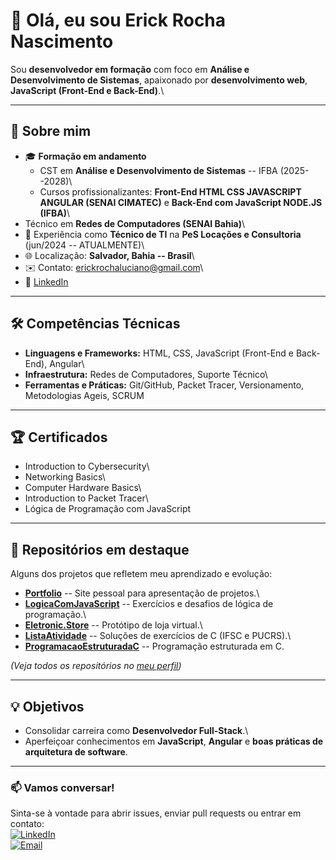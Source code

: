 # 👋 Olá, eu sou Erick Rocha Nascimento

Sou **desenvolvedor em formação** com foco em **Análise e
Desenvolvimento de Sistemas**, apaixonado por **desenvolvimento web**,
**JavaScript (Front-End e Back-End)**.\

------------------------------------------------------------------------

## 🚀 Sobre mim

-   🎓 **Formação em andamento**
    -   CST em **Análise e Desenvolvimento de Sistemas** -- IFBA
        (2025--2028)\
    -   Cursos profissionalizantes: **Front-End HTML CSS JAVASCRIPT ANGULAR (SENAI CIMATEC)** e
        **Back-End com JavaScript NODE.JS (IFBA)**\
-   Técnico em **Redes de Computadores (SENAI Bahia)**\
-   💼 Experiência como **Técnico de TI** na **PeS Locações e
    Consultoria** (jun/2024 -- ATUALMENTE)\
-   🌐 Localização: **Salvador, Bahia -- Brasil**\
-   ✉️ Contato: <erickrochaluciano@gmail.com>\
-   🔗 [LinkedIn](https://www.linkedin.com/in/erickrochanascimento)

------------------------------------------------------------------------

## 🛠️ Competências Técnicas

-   **Linguagens e Frameworks:** HTML, CSS, JavaScript (Front-End e
    Back-End), Angular\
-   **Infraestrutura:** Redes de Computadores, Suporte Técnico\
-   **Ferramentas e Práticas:** Git/GitHub, Packet Tracer,
    Versionamento, Metodologias Ageis, SCRUM

------------------------------------------------------------------------

## 🏆 Certificados

-   Introduction to Cybersecurity\
-   Networking Basics\
-   Computer Hardware Basics\
-   Introduction to Packet Tracer\
-   Lógica de Programação com JavaScript

------------------------------------------------------------------------

## 📂 Repositórios em destaque

Alguns dos projetos que refletem meu aprendizado e evolução:

-   **[Portfolio](https://github.com/ErickRochaNascimento/Portfolio)**
    -- Site pessoal para apresentação de projetos.\
-   **[LogicaComJavaScript](https://github.com/ErickRochaNascimento/LogicaComJavaScript)**
    -- Exercícios e desafios de lógica de programação.\
-   **[Eletronic.Store](https://github.com/ErickRochaNascimento/Eletronic.Store)**
    -- Protótipo de loja virtual.\
-   **[ListaAtividade](https://github.com/ErickRochaNascimento/ListaAtividade)**
    -- Soluções de exercícios de C (IFSC e PUCRS).\
-   **[ProgramacaoEstruturadaC](https://github.com/ErickRochaNascimento/ProgramacaoEstruturadaC)**
    -- Programação estruturada em C.

*(Veja todos os repositórios no [meu
perfil](https://github.com/ErickRochaNascimento))*

------------------------------------------------------------------------

## 💡 Objetivos

-   Consolidar carreira como **Desenvolvedor Full-Stack**.\
-   Aperfeiçoar conhecimentos em **JavaScript**, **Angular** e **boas
    práticas de arquitetura de software**.

------------------------------------------------------------------------

### 📫 Vamos conversar!

Sinta-se à vontade para abrir issues, enviar pull requests ou entrar em
contato:\
[![LinkedIn](https://img.shields.io/badge/LinkedIn-ErickRochaNascimento-blue?logo=linkedin&logoColor=white)](https://www.linkedin.com/in/erickrochanascimento)\
[![Email](https://img.shields.io/badge/Email-erickrochaluciano%40gmail.com-red?logo=gmail&logoColor=white)](mailto:erickrochaluciano@gmail.com)

